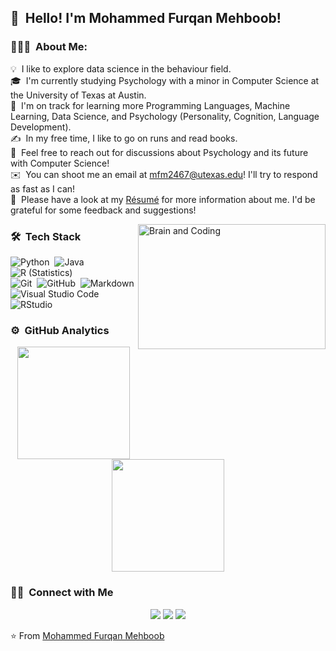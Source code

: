 

## 👋 &nbsp;Hello! I'm Mohammed Furqan Mehboob!

### 👨🏻‍💻 &nbsp;About Me:

💡 &nbsp;I like to explore data science in the behaviour field.\
🎓 &nbsp;I'm currently studying Psychology with a minor in Computer Science at the University of Texas at Austin.\
🌱 &nbsp;I'm on track for learning more Programming Languages, Machine Learning, Data Science, and Psychology (Personality, Cognition, Language Development).\
✍️ &nbsp;In my free time, I like to go on runs and read books.\
💬 &nbsp;Feel free to reach out for discussions about Psychology and its future with Computer Science!\
✉️ &nbsp;You can shoot me an email at mfm2467@utexas.edu! I'll try to respond as fast as I can!\
📄 &nbsp;Please have a look at my [Résumé](https://drive.google.com/file/d/1XXA5dpHANwqsLZ2vBU-_3JpKW5c92-sY/view?usp=sharing) for more information about me. I'd be grateful for some feedback and suggestions!

<img alt="Brain and Coding" src="https://cdn.dribbble.com/users/517658/screenshots/1480070/brains_animation.1.gif" align="right" width ="300" height="200"/>

### 🛠 &nbsp;Tech Stack

![Python](https://img.shields.io/badge/-Python-333333?style=flat&logo=python)&nbsp;
![Java](https://img.shields.io/badge/-Java-333333?style=flat&logo=Java&logoColor=FFA518)&nbsp;
![R (Statistics)](https://img.shields.io/badge/-R-333333?style=flat&logo=R&logoColor=276DC3)\
![Git](https://img.shields.io/badge/-Git-333333?style=flat&logo=git)&nbsp;
![GitHub](https://img.shields.io/badge/-GitHub-333333?style=flat&logo=github)&nbsp;
![Markdown](https://img.shields.io/badge/-Markdown-333333?style=flat&logo=markdown)\
![Visual Studio Code](https://img.shields.io/badge/-Visual%20Studio%20Code-333333?style=flat&logo=visual-studio-code&logoColor=007ACC)&nbsp;
![RStudio](https://img.shields.io/badge/-RStudio-333333?style=flat&logo=rstudio)&nbsp;


### ⚙️ &nbsp;GitHub Analytics

<p align="center">
<a href="https://github.com/mohammedfmehboob">
  <img height="180em" src="https://github-readme-stats-eight-theta.vercel.app/api?username=mohammedfmehboob&show_icons=true&theme=vue-dark&include_all_commits=true&count_private=tru" 
/>
  <img height="180em" src="https://github-readme-stats-eight-theta.vercel.app/api/top-langs/?username=mohammedfmehboob&layout=compact&exclude_lang=java+r&theme=vue-dark" />
</a>
</p>

### 🤝🏻 &nbsp;Connect with Me

<p align="center">
<a href="https://www.linkedin.com/in/mohammed-mehboob-18087420b/"><img src="https://img.shields.io/badge/-MohammedFMehboob-0077B5?style=flat-square&logo=Linkedin&logoColor=white"/></a>
<a href="mfm2467@utexas.edu"><img src="https://img.shields.io/badge/-mfm2467@utexas.edu-D14836?style=flat-square&logo=Gmail&logoColor=white"/></a>
<a href="https://www.facebook.com/mohammed.furqan.56614/"><img src="https://img.shields.io/badge/-@Mohammed Furqan Mehboob-1877F2?style=flat-square&logo=Facebook&logoColor=white"/></a>
</p>

⭐️ From [Mohammed Furqan Mehboob](https://github.com/mohammedfmehboob)
